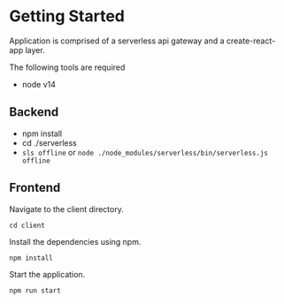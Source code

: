 # Getting Started

Application is comprised of a serverless api gateway and a create-react-app layer. 

The following tools are required

-   node v14

## Backend

-   npm install
-   cd ./serverless
-   `sls offline` or `node ./node_modules/serverless/bin/serverless.js offline`

## Frontend
Navigate to the client directory.
```
cd client
```
Install the dependencies using npm.
```
npm install
```
Start the application.
```
npm run start
```
